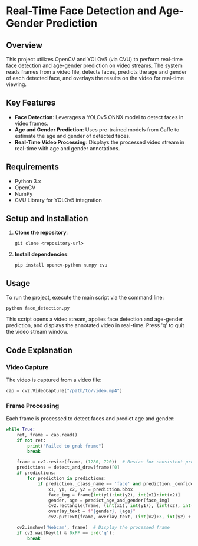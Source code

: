 
# Real-Time Face Detection and Age-Gender Prediction

## Overview
This project utilizes OpenCV and YOLOv5 (via CVU) to perform real-time face detection and age-gender prediction on video streams. The system reads frames from a video file, detects faces, predicts the age and gender of each detected face, and overlays the results on the video for real-time viewing.

## Key Features
- **Face Detection**: Leverages a YOLOv5 ONNX model to detect faces in video frames.
- **Age and Gender Prediction**: Uses pre-trained models from Caffe to estimate the age and gender of detected faces.
- **Real-Time Video Processing**: Displays the processed video stream in real-time with age and gender annotations.

## Requirements
- Python 3.x
- OpenCV
- NumPy
- CVU Library for YOLOv5 integration

## Setup and Installation
1. **Clone the repository**:
   ```
   git clone <repository-url>
   ```
2. **Install dependencies**:
   ```
   pip install opencv-python numpy cvu
   ```

## Usage
To run the project, execute the main script via the command line:
```
python face_detection.py
```

This script opens a video stream, applies face detection and age-gender prediction, and displays the annotated video in real-time. Press 'q' to quit the video stream window.

## Code Explanation

### Video Capture
The video is captured from a video file:
```python
cap = cv2.VideoCapture("/path/to/video.mp4")
```

### Frame Processing
Each frame is processed to detect faces and predict age and gender:
```python
while True:
    ret, frame = cap.read()
    if not ret:
        print("Failed to grab frame")
        break

    frame = cv2.resize(frame, (1280, 720))  # Resize for consistent processing
    predictions = detect_and_draw(frame)[0]
    if predictions:
        for prediction in predictions:
            if prediction._class_name == 'face' and prediction._confidence > 0.5:
                x1, y1, x2, y2 = prediction.bbox
                face_img = frame[int(y1):int(y2), int(x1):int(x2)]
                gender, age = predict_age_and_gender(face_img)
                cv2.rectangle(frame, (int(x1), int(y1)), (int(x2), int(y2), (0, 255, 0), 2)
                overlay_text = f"{gender}, {age}"
                cv2.putText(frame, overlay_text, (int(x2)+3, int(y2) + 0), cv2.FONT_HERSHEY_SIMPLEX, 0.8, (123, 255, 0), 2)

    cv2.imshow('Webcam', frame)  # Display the processed frame
    if cv2.waitKey(1) & 0xFF == ord('q'):
        break
```


